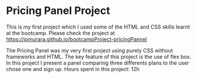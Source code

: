 # Pricing Panel Project 

This is my first project which I used some of the HTML and CSS skills learnt at the bootcamp.
Please check the project at https://jpmurara.github.io/bootcampProject-pricingPannel

The Pricing Panel was my very first project using purely CSS without frameworks and HTML. The key feature of this project is the use of flex box. In this project I present a panel comparing three differents plans to the user chose one and sign up.
Hours spent in this project: 12h
